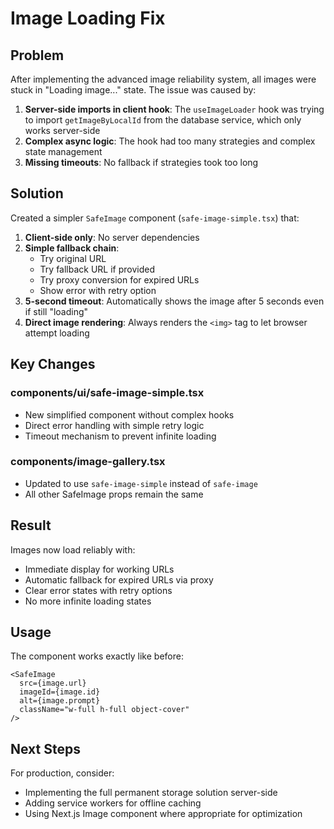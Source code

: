 # Image Loading Fix

## Problem
After implementing the advanced image reliability system, all images were stuck in "Loading image..." state. The issue was caused by:

1. **Server-side imports in client hook**: The `useImageLoader` hook was trying to import `getImageByLocalId` from the database service, which only works server-side
2. **Complex async logic**: The hook had too many strategies and complex state management
3. **Missing timeouts**: No fallback if strategies took too long

## Solution
Created a simpler `SafeImage` component (`safe-image-simple.tsx`) that:

1. **Client-side only**: No server dependencies
2. **Simple fallback chain**: 
   - Try original URL
   - Try fallback URL if provided
   - Try proxy conversion for expired URLs
   - Show error with retry option
3. **5-second timeout**: Automatically shows the image after 5 seconds even if still "loading"
4. **Direct image rendering**: Always renders the `<img>` tag to let browser attempt loading

## Key Changes

### components/ui/safe-image-simple.tsx
- New simplified component without complex hooks
- Direct error handling with simple retry logic
- Timeout mechanism to prevent infinite loading

### components/image-gallery.tsx
- Updated to use `safe-image-simple` instead of `safe-image`
- All other SafeImage props remain the same

## Result
Images now load reliably with:
- Immediate display for working URLs
- Automatic fallback for expired URLs via proxy
- Clear error states with retry options
- No more infinite loading states

## Usage
The component works exactly like before:
```tsx
<SafeImage
  src={image.url}
  imageId={image.id}
  alt={image.prompt}
  className="w-full h-full object-cover"
/>
```

## Next Steps
For production, consider:
- Implementing the full permanent storage solution server-side
- Adding service workers for offline caching
- Using Next.js Image component where appropriate for optimization